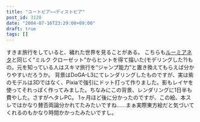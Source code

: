 ```yaml
---
title: "ユートピア←→ディストピア"
post_id: 3120
date: "2004-07-16T23:29:00+09:00"
draft: true
tags: []
---
```



すきま旅行をしていると、穢れた世界を見ることがある。 こちらも[ルーミアネタ](https://danmaq.com/3119)と同じく“ミルク クローゼット”からヒントを得て描いた(モデリングした?)もの。元を知っている人はスキマ旅行を“ジャンプ能力”と置き換えてもらえば分かりやすいだろうか。  背景はDoGA-L3にてレンダリングしたものですが、実は紫のモデルは3Dではなく、Pixiaで強引にドット打って作りました。影もレイヤを使ってそれっぽく作ってみました。ちなみにこの背景、レンダリングに1日半も費やした。さすがヘタレPC。 1ヶ月ほど後に分かったのですが、この絵、本スレではかなり賛否両論分かれてたみたいですね……まぁ実際東方絵だと気づいてくれるのもかなり時間かかったみたいですし。
